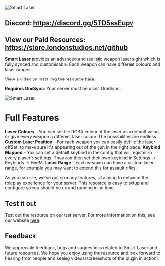 ![Smart Taser](https://i.ibb.co/qR44zYj/Smart-Laser.png)

## Discord: https://discord.gg/5TD5ssEupv
## View our Paid Resources: https://store.londonstudios.net/github

**Smart Laser** provides an advanced and realistic weapon laser sight which is fully synced and customisable. Each weapon can have different colours and laser ranges.

View a video on installing the resource [here](https://youtu.be/fr_4JBU3mvk).

**Requires OneSync**: Your server must be using OneSync.

![Smart Laser](https://i.ibb.co/Kb44bL4/Screenshot-2551.png)

# **Full Features**

**Laser Colours**  - You can set the RGBA colour of the laser as a default value, or give every weapon a different laser colour. The possibilities are endless.
**Custom Laser Position** - For each weapon you can easily define the laser offSet, to make sure it's appearing out of the gun in the right place.
**Keybind Mapped** - You can set a default keybind in the config that will register in every player's settings. They can then set their own keybind in Settings -> Keybinds -> FiveM.
**Laser Range** - Each weapon can have a custom laser range, for example you may want to extend this for assault rifles.

As you can see, we've got so many features, all aiming to enhance the roleplay experience for your server. This resource is easy to setup and configure so you should be up and running in no time.

## Test it out
Test out the resource on our test server. For more information on this, see our website [here](https://store.londonstudios.net).

## Feedback

We appreciate feedback, bugs and suggestions related to Smart Laser and future resources. We hope you enjoy using the resource and look forward to hearing from people and seeing videos/screenshots of the plugin in action!

